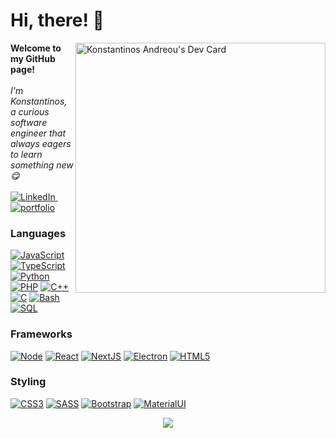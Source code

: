# Hi, there! 👋
<a href="https://app.daily.dev/kotsiossp97"><img src="https://api.daily.dev/devcards/366229592ff6468fbd8ee70b704e9cfa.png?r=ivg" width="400" align="right" alt="Konstantinos Andreou's Dev Card"/></a>

<p align="left">
  <b>Welcome to my GitHub page!</b><br><br>
  <i>I'm Konstantinos, a curious software engineer that always eagers to learn something new 😋</i>
  <br><br>
  <a href="https://www.linkedin.com/in/konstantinos-andreou97/" target="_blank">
      <img src="https://img.shields.io/badge/LinkedIn-black?style=for-the-badge&logo=linkedin" alt="LinkedIn">
  </a>
  &nbsp;
  <a href="https://kotsiossp97.github.io/" target="_blank">
    <img src="https://img.shields.io/badge/Portfolio-black?style=for-the-badge" alt="portfolio">
  </a>
</p>

### Languages
[![JavaScript](https://img.shields.io/badge/javascript-black?style=for-the-badge&logo=javascript)](https://github.com/kotsiossp97)
[![TypeScript](https://img.shields.io/badge/typescript-black?style=for-the-badge&logo=typescript)](https://github.com/kotsiossp97)
[![Python](https://img.shields.io/badge/python-black?style=for-the-badge&logo=python)](https://github.com/kotsiossp97)
[![PHP](https://img.shields.io/badge/php-black?style=for-the-badge&logo=php)](https://github.com/kotsiossp97)
[![C++](https://img.shields.io/badge/c++-black?style=for-the-badge&logo=cplusplus)](https://github.com/kotsiossp97)
[![C](https://img.shields.io/badge/c-black?style=for-the-badge&logo=c)](https://github.com/kotsiossp97)
[![Bash](https://img.shields.io/badge/bash-black?style=for-the-badge&logo=gnu-bash&logoColor=white)](https://github.com/kotsiossp97)
[![SQL](https://img.shields.io/badge/sql-black?style=for-the-badge&logo=mysql)](https://github.com/kotsiossp97)


### Frameworks
[![Node](https://img.shields.io/badge/nodejs-black?style=for-the-badge&logo=node.js)](https://github.com/kotsiossp97)
[![React](https://img.shields.io/badge/react-black?style=for-the-badge&logo=react)](https://github.com/kotsiossp97)
[![NextJS](https://img.shields.io/badge/nextJs-black?style=for-the-badge&logo=next.js)](https://github.com/kotsiossp97)
[![Electron](https://img.shields.io/badge/electron-black?style=for-the-badge&logo=electron)](https://github.com/kotsiossp97)
[![HTML5](https://img.shields.io/badge/html5-black?style=for-the-badge&logo=html5)](https://github.com/kotsiossp97)

### Styling
[![CSS3](https://img.shields.io/badge/css3-black?style=for-the-badge&logo=css3)](https://github.com/kotsiossp97)
[![SASS](https://img.shields.io/badge/Sass-black?style=for-the-badge&logo=sass)](https://github.com/kotsiossp97)
[![Bootstrap](https://img.shields.io/badge/bootstrap-black?style=for-the-badge&logo=bootstrap)](https://github.com/kotsiossp97)
[![MaterialUI](https://img.shields.io/badge/MaterialUI-black?style=for-the-badge&logo=mui)](https://github.com/kotsiossp97)
<p align="center">
  <a href="">
    <img src="https://komarev.com/ghpvc/?username=kotsiossp97&color=red&style=for-the-badge" />
  </a>
</p>
<!--
**kotsiossp97/kotsiossp97** is a ✨ _special_ ✨ repository because its `README.md` (this file) appears on your GitHub profile.

Here are some ideas to get you started:

- 🔭 I’m currently working on ...
- 🌱 I’m currently learning ...
- 👯 I’m looking to collaborate on ...
- 🤔 I’m looking for help with ...
- 💬 Ask me about ...
- 📫 How to reach me: ...
- 😄 Pronouns: ...
- ⚡ Fun fact: ...
-->
